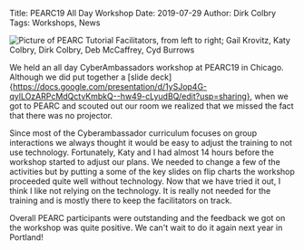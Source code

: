 Title: PEARC19 All Day Workshop
Date: 2019-07-29
Author: Dirk Colbry
Tags: Workshops, News

![Picture of PEARC Tutorial Facilitators, from left to right; Gail Krovitz, Katy Colbry, Dirk Colbry, Deb McCaffrey, Cyd Burrows](http://colbrydi.github.io/cyberambassadors/images/20190729_PEARC_Tutorial.jpg)

We held an all day CyberAmbassadors workshop at PEARC19 in Chicago.  Although we did put together a [slide deck]{https://docs.google.com/presentation/d/1ySJop4G-qylLOzARPcMdQctvKmbkQ--hw49-cLyudBQ/edit?usp=sharing}, when we got to PEARC and scouted out our room we realized that we missed the fact that there was no projector.

Since most of the Cyberambassador curriculum focuses on group interactions we always thought it would be easy to adjust the training to not use technology.   Fortunately, Katy and I had almost 14 hours before the workshop started to adjust our plans. We needed to change a few of the activities but by putting a some of the key slides on flip charts the workshop proceeded quite well without technology.  Now that we have tried it out, I think I like not relying on the technology. It is really not needed for the training and is mostly there to keep the facilitators on track.  

Overall PEARC participants were outstanding and the feedback we got on the workshop was quite positive.  We can't wait to do it again next year in Portland!
